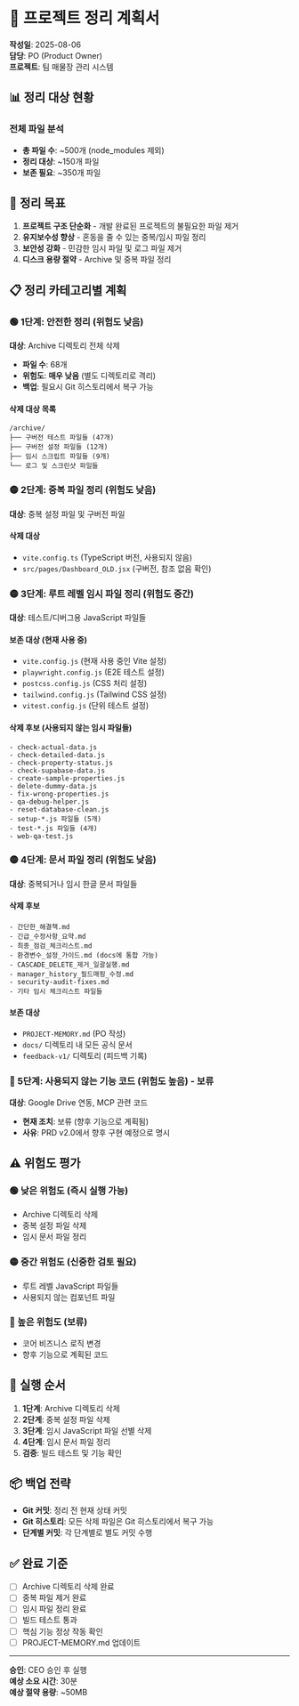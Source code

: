 # 🧹 프로젝트 정리 계획서

**작성일**: 2025-08-06  
**담당**: PO (Product Owner)  
**프로젝트**: 팀 매물장 관리 시스템  

## 📊 정리 대상 현황

### 전체 파일 분석
- **총 파일 수**: ~500개 (node_modules 제외)
- **정리 대상**: ~150개 파일
- **보존 필요**: ~350개 파일

## 🎯 정리 목표

1. **프로젝트 구조 단순화** - 개발 완료된 프로젝트의 불필요한 파일 제거
2. **유지보수성 향상** - 혼동을 줄 수 있는 중복/임시 파일 정리
3. **보안성 강화** - 민감한 임시 파일 및 로그 파일 제거
4. **디스크 용량 절약** - Archive 및 중복 파일 정리

## 📋 정리 카테고리별 계획

### 🟢 1단계: 안전한 정리 (위험도 낮음)
**대상**: Archive 디렉토리 전체 삭제
- **파일 수**: 68개
- **위험도**: **매우 낮음** (별도 디렉토리로 격리)
- **백업**: 필요시 Git 히스토리에서 복구 가능

#### 삭제 대상 목록
```
/archive/
├── 구버전 테스트 파일들 (47개)
├── 구버전 설정 파일들 (12개)  
├── 임시 스크립트 파일들 (9개)
└── 로그 및 스크린샷 파일들
```

### 🟡 2단계: 중복 파일 정리 (위험도 낮음)
**대상**: 중복 설정 파일 및 구버전 파일

#### 삭제 대상
- `vite.config.ts` (TypeScript 버전, 사용되지 않음)
- `src/pages/Dashboard_OLD.jsx` (구버전, 참조 없음 확인)

### 🟡 3단계: 루트 레벨 임시 파일 정리 (위험도 중간)
**대상**: 테스트/디버그용 JavaScript 파일들

#### 보존 대상 (현재 사용 중)
- `vite.config.js` (현재 사용 중인 Vite 설정)
- `playwright.config.js` (E2E 테스트 설정)
- `postcss.config.js` (CSS 처리 설정)
- `tailwind.config.js` (Tailwind CSS 설정)
- `vitest.config.js` (단위 테스트 설정)

#### 삭제 후보 (사용되지 않는 임시 파일들)
```
- check-actual-data.js
- check-detailed-data.js
- check-property-status.js
- check-supabase-data.js
- create-sample-properties.js
- delete-dummy-data.js
- fix-wrong-properties.js
- qa-debug-helper.js
- reset-database-clean.js
- setup-*.js 파일들 (5개)
- test-*.js 파일들 (4개)
- web-qa-test.js
```

### 🟡 4단계: 문서 파일 정리 (위험도 낮음)
**대상**: 중복되거나 임시 한글 문서 파일들

#### 삭제 후보
```
- 간단한_해결책.md
- 긴급_수정사항_요약.md
- 최종_점검_체크리스트.md
- 환경변수_설정_가이드.md (docs에 통합 가능)
- CASCADE_DELETE_제거_일괄실행.md
- manager_history_필드매핑_수정.md
- security-audit-fixes.md
- 기타 임시 체크리스트 파일들
```

#### 보존 대상
- `PROJECT-MEMORY.md` (PO 작성)
- `docs/` 디렉토리 내 모든 공식 문서
- `feedback-v1/` 디렉토리 (피드백 기록)

### 🔴 5단계: 사용되지 않는 기능 코드 (위험도 높음) - 보류
**대상**: Google Drive 연동, MCP 관련 코드
- **현재 조치**: 보류 (향후 기능으로 계획됨)
- **사유**: PRD v2.0에서 향후 구현 예정으로 명시

## ⚠️ 위험도 평가

### 🟢 낮은 위험도 (즉시 실행 가능)
- Archive 디렉토리 삭제
- 중복 설정 파일 삭제  
- 임시 문서 파일 정리

### 🟡 중간 위험도 (신중한 검토 필요)
- 루트 레벨 JavaScript 파일들
- 사용되지 않는 컴포넌트 파일

### 🔴 높은 위험도 (보류)
- 코어 비즈니스 로직 변경
- 향후 기능으로 계획된 코드

## 🚀 실행 순서

1. **1단계**: Archive 디렉토리 삭제
2. **2단계**: 중복 설정 파일 삭제
3. **3단계**: 임시 JavaScript 파일 선별 삭제
4. **4단계**: 임시 문서 파일 정리
5. **검증**: 빌드 테스트 및 기능 확인

## 📦 백업 전략

- **Git 커밋**: 정리 전 현재 상태 커밋
- **Git 히스토리**: 모든 삭제 파일은 Git 히스토리에서 복구 가능
- **단계별 커밋**: 각 단계별로 별도 커밋 수행

## ✅ 완료 기준

- [ ] Archive 디렉토리 삭제 완료
- [ ] 중복 파일 제거 완료  
- [ ] 임시 파일 정리 완료
- [ ] 빌드 테스트 통과
- [ ] 핵심 기능 정상 작동 확인
- [ ] PROJECT-MEMORY.md 업데이트

---
**승인**: CEO 승인 후 실행  
**예상 소요 시간**: 30분  
**예상 절약 용량**: ~50MB
